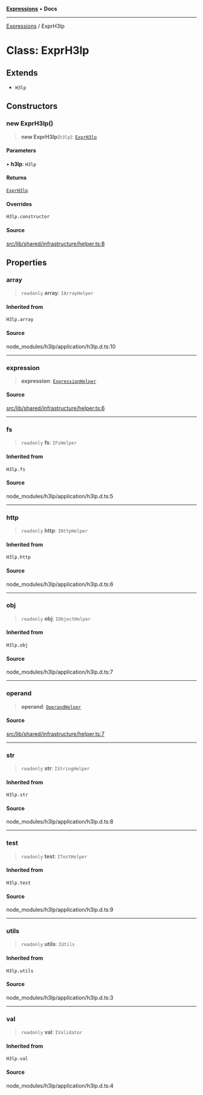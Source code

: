 [**Expressions**](../README.md) • **Docs**

***

[Expressions](../README.md) / ExprH3lp

# Class: ExprH3lp

## Extends

- `H3lp`

## Constructors

### new ExprH3lp()

> **new ExprH3lp**(`h3lp`): [`ExprH3lp`](ExprH3lp.md)

#### Parameters

• **h3lp**: `H3lp`

#### Returns

[`ExprH3lp`](ExprH3lp.md)

#### Overrides

`H3lp.constructor`

#### Source

[src/lib/shared/infrastructure/helper.ts:8](https://github.com/data7expressions/3xpr/blob/7acee0c2886cdd6f6b6d4a83a1fd843738c9d027/src/lib/shared/infrastructure/helper.ts#L8)

## Properties

### array

> `readonly` **array**: `IArrayHelper`

#### Inherited from

`H3lp.array`

#### Source

node\_modules/h3lp/application/h3lp.d.ts:10

***

### expression

> **expression**: [`ExpressionHelper`](ExpressionHelper.md)

#### Source

[src/lib/shared/infrastructure/helper.ts:6](https://github.com/data7expressions/3xpr/blob/7acee0c2886cdd6f6b6d4a83a1fd843738c9d027/src/lib/shared/infrastructure/helper.ts#L6)

***

### fs

> `readonly` **fs**: `IFsHelper`

#### Inherited from

`H3lp.fs`

#### Source

node\_modules/h3lp/application/h3lp.d.ts:5

***

### http

> `readonly` **http**: `IHttpHelper`

#### Inherited from

`H3lp.http`

#### Source

node\_modules/h3lp/application/h3lp.d.ts:6

***

### obj

> `readonly` **obj**: `IObjectHelper`

#### Inherited from

`H3lp.obj`

#### Source

node\_modules/h3lp/application/h3lp.d.ts:7

***

### operand

> **operand**: [`OperandHelper`](OperandHelper.md)

#### Source

[src/lib/shared/infrastructure/helper.ts:7](https://github.com/data7expressions/3xpr/blob/7acee0c2886cdd6f6b6d4a83a1fd843738c9d027/src/lib/shared/infrastructure/helper.ts#L7)

***

### str

> `readonly` **str**: `IStringHelper`

#### Inherited from

`H3lp.str`

#### Source

node\_modules/h3lp/application/h3lp.d.ts:8

***

### test

> `readonly` **test**: `ITestHelper`

#### Inherited from

`H3lp.test`

#### Source

node\_modules/h3lp/application/h3lp.d.ts:9

***

### utils

> `readonly` **utils**: `IUtils`

#### Inherited from

`H3lp.utils`

#### Source

node\_modules/h3lp/application/h3lp.d.ts:3

***

### val

> `readonly` **val**: `IValidator`

#### Inherited from

`H3lp.val`

#### Source

node\_modules/h3lp/application/h3lp.d.ts:4
